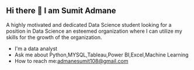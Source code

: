 ## Hi there 👋 I am Sumit Admane
A highly motivated and dedicated Data Science student looking for a position in Data Science an esteemed organization where I can utilize my skills for the growth of the organization. 
 - I'm a data analyst 
 - Ask me about Python,MYSQL,Tableau,Power BI,Excel,Machine Learning
 - How to reach me:admanesumit108@gmail.com
<!--
**Sumitadmane111/Sumitadmane111** is a ✨ _special_ ✨ repository because its `README.md` (this file) appears on your GitHub profile.

Here are some ideas to get you started:

- 🔭 I’m currently working on ...
- 🌱 I’m currently learning ...
- 👯 I’m looking to collaborate on ...
- 🤔 I’m looking for help with ...
- 💬 Ask me about ...
- 📫 How to reach me: ...
- 😄 Pronouns: ...
- ⚡ Fun fact: ...
-->
